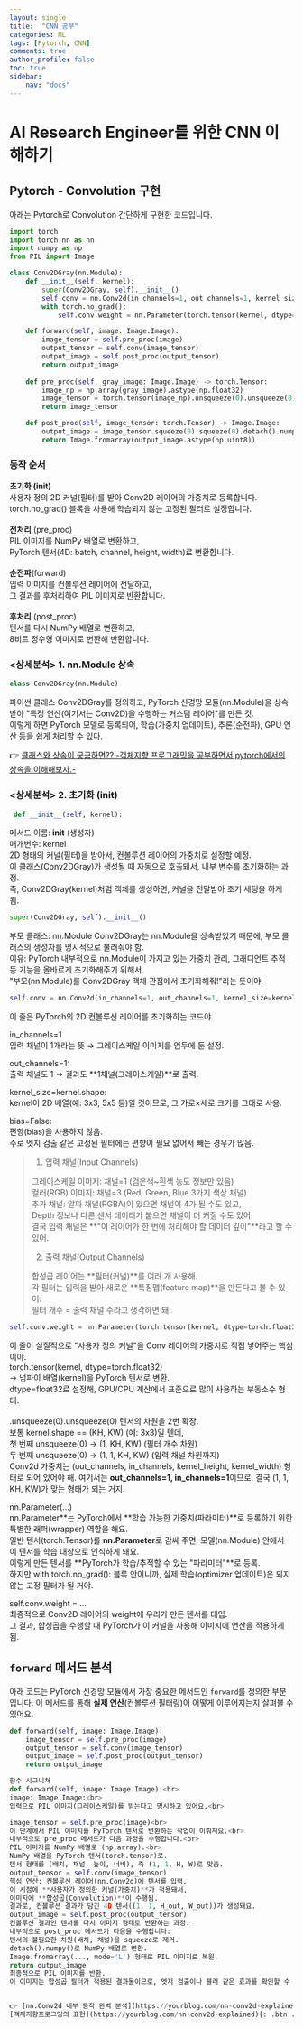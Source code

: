 ```yaml
---
layout: single
title:  "CNN 공부"
categories: ML
tags: [Pytorch, CNN]
comments: true
author_profile: false
toc: true   
sidebar:    
    nav: "docs"
---
```


# AI Research Engineer를 위한 CNN 이해하기


## Pytorch - Convolution 구현

아래는 Pytorch로 Convolution 간단하게 구현한 코드입니다.

```python   
import torch
import torch.nn as nn
import numpy as np
from PIL import Image

class Conv2DGray(nn.Module):
    def __init__(self, kernel):
        super(Conv2DGray, self).__init__()
        self.conv = nn.Conv2d(in_channels=1, out_channels=1, kernel_size=kernel.shape, bias=False)
        with torch.no_grad():
            self.conv.weight = nn.Parameter(torch.tensor(kernel, dtype=torch.float32).unsqueeze(0).unsqueeze(0))

    def forward(self, image: Image.Image):
        image_tensor = self.pre_proc(image)
        output_tensor = self.conv(image_tensor)
        output_image = self.post_proc(output_tensor)
        return output_image
    
    def pre_proc(self, gray_image: Image.Image) -> torch.Tensor:
        image_np = np.array(gray_image).astype(np.float32)
        image_tensor = torch.tensor(image_np).unsqueeze(0).unsqueeze(0)
        return image_tensor

    def post_proc(self, image_tensor: torch.Tensor) -> Image.Image:
        output_image = image_tensor.squeeze(0).squeeze(0).detach().numpy()
        return Image.fromarray(output_image.astype(np.uint8))
```


### 동작 순서
**초기화 (__init__)**<br>
사용자 정의 2D 커널(필터)를 받아 Conv2D 레이어의 가중치로 등록합니다.<br>
torch.no_grad() 블록을 사용해 학습되지 않는 고정된 필터로 설정합니다.<br><br>
**전처리** (pre_proc)<br>
PIL 이미지를 NumPy 배열로 변환하고,<br>
PyTorch 텐서(4D: batch, channel, height, width)로 변환합니다.<br><br>
**순전파**(forward)<br>
입력 이미지를 컨볼루션 레이어에 전달하고,<br>
그 결과를 후처리하여 PIL 이미지로 반환합니다.<br><br>
**후처리** (post_proc)<br>
텐서를 다시 NumPy 배열로 변환하고,<br>
8비트 정수형 이미지로 변환해 반환합니다.<br>

### <상세분석> 1. nn.Module 상속
```python   
class Conv2DGray(nn.Module)
```
파이썬 클래스 Conv2DGray를 정의하고, PyTorch 신경망 모듈(nn.Module)을 상속받아
"특정 연산(여기서는 Conv2D)을 수행하는 커스텀 레이어"를 만든 것.<br>
이렇게 하면 PyTorch 모델로 등록되어, 학습(가중치 업데이트), 추론(순전파), GPU 연산 등을 쉽게 처리할 수 있다.

👉 [클래스와 상속이 궁금하면?? -객체지향 프로그래밍을 공부하면서 pytorch에서의 상속을 이해해보자.-](https://eunsu0325.github.io/ml/oop/)  

### <상세분석> 2. 초기화 (__init__)
```python   
 def __init__(self, kernel):
```  

메서드 이름: __init__ (생성자)<br>
매개변수: kernel<br>
2D 형태의 커널(필터)을 받아서, 컨볼루션 레이어의 가중치로 설정할 예정.<br>
이 클래스(Conv2DGray)가 생성될 때 자동으로 호출돼서, 내부 변수를 초기화하는 과정.<br>
즉, Conv2DGray(kernel)처럼 객체를 생성하면, 커널을 전달받아 초기 세팅을 하게 됨.

```python   
super(Conv2DGray, self).__init__()
```
부모 클래스: nn.Module
Conv2DGray는 nn.Module을 상속받았기 때문에, 부모 클래스의 생성자를 명시적으로 불러줘야 함.<br>
이유: PyTorch 내부적으로 nn.Module이 가지고 있는 가중치 관리, 그래디언트 추적 등 기능을 올바르게 초기화해주기 위해서.<br>
"부모(nn.Module)를 Conv2DGray 객체 관점에서 초기화해줘!"라는 뜻이야.<br>

```python   
self.conv = nn.Conv2d(in_channels=1, out_channels=1, kernel_size=kernel.shape, bias=False)
```
이 줄은 PyTorch의 2D 컨볼루션 레이어를 초기화하는 코드야.


in_channels=1<br>
입력 채널이 1개라는 뜻 → 그레이스케일 이미지를 염두에 둔 설정.<br>

out_channels=1:<br>
출력 채널도 1 → 결과도 **1채널(그레이스케일)**로 출력.<br>

kernel_size=kernel.shape:<br>
kernel이 2D 배열(예: 3x3, 5x5 등)일 것이므로, 그 가로×세로 크기를 그대로 사용.<br>

bias=False:<br>
편향(bias)을 사용하지 않음.<br>
주로 엣지 검출 같은 고정된 필터에는 편향이 필요 없어서 빼는 경우가 많음.

> 1. 입력 채널(Input Channels)
>
>그레이스케일 이미지: 채널=1 (검은색~흰색 농도 정보만 있음)<br>
>컬러(RGB) 이미지: 채널=3 (Red, Green, Blue 3가지 색상 채널)<br>
>추가 채널: 알파 채널(RGBA)이 있으면 채널이 4가 될 수도 있고,<br>
>Depth 정보나 다른 센서 데이터가 붙으면 채널이 더 커질 수도 있어.<br>
>결국 입력 채널은 **"이 레이어가 한 번에 처리해야 할 데이터 깊이"**라고 할 수 있어.<br>
>
> 2. 출력 채널(Output Channels)
>
>합성곱 레이어는 **필터(커널)**를 여러 개 사용해.<br>
>각 필터는 입력을 받아 새로운 **특징맵(feature map)**을 만든다고 볼 수 있어.<br>
>필터 개수 = 출력 채널 수라고 생각하면 돼.

```python   
self.conv.weight = nn.Parameter(torch.tensor(kernel, dtype=torch.float32).unsqueeze(0).unsqueeze(0))
```

이 줄이 실질적으로 "사용자 정의 커널"을 Conv 레이어의 가중치로 직접 넣어주는 핵심이야.<br>
torch.tensor(kernel, dtype=torch.float32)<br>
-> 넘파이 배열(kernel)을 PyTorch 텐서로 변환.<br>
dtype=float32로 설정해, GPU/CPU 계산에서 표준으로 많이 사용하는 부동소수 형태.<br>
<br>
.unsqueeze(0).unsqueeze(0)
텐서의 차원을 2번 확장.<br>
보통 kernel.shape == (KH, KW) (예: 3x3)일 텐데,<br>
첫 번째 unsqueeze(0) → (1, KH, KW) (필터 개수 차원)<br>
두 번째 unsqueeze(0) → (1, 1, KH, KW) (입력 채널 차원까지)<br>
Conv2d 가중치는 (out_channels, in_channels, kernel_height, kernel_width) 형태로 되어 있어야 해.
여기서는 **out_channels=1, in_channels=1**이므로, 결국 (1, 1, KH, KW)가 맞는 형태가 되는 거지.

nn.Parameter(...)<br>
nn.Parameter**는 PyTorch에서 **학습 가능한 가중치(파라미터)**로 등록하기 위한 특별한 래퍼(wrapper) 역할을 해요.<br>
일반 텐서(torch.Tensor)를 **nn.Parameter**로 감싸 주면, 모델(nn.Module) 안에서 이 텐서를 학습 대상으로 인식하게 돼요.<br>
이렇게 만든 텐서를 **PyTorch가 학습/추적할 수 있는 "파라미터"**로 등록.<br>
하지만 with torch.no_grad(): 블록 안이니까, 실제 학습(optimizer 업데이트)은 되지 않는 고정 필터가 될 거야.<br>

self.conv.weight = ...<br>
최종적으로 Conv2D 레이어의 weight에 우리가 만든 텐서를 대입.<br>
그 결과, 합성곱을 수행할 때 PyTorch가 이 커널을 사용해 이미지에 연산을 적용하게 됨.

## `forward` 메서드 분석

아래 코드는 PyTorch 신경망 모듈에서 가장 중요한 메서드인 `forward`를 정의한 부분입니다.
이 메서드를 통해 **실제 연산**(컨볼루션 필터링)이 어떻게 이루어지는지 살펴볼 수 있어요.

```python
def forward(self, image: Image.Image):
    image_tensor = self.pre_proc(image)
    output_tensor = self.conv(image_tensor)
    output_image = self.post_proc(output_tensor)
    return output_image

함수 시그니처
def forward(self, image: Image.Image):<br>
image: Image.Image:<br>
입력으로 PIL 이미지(그레이스케일)를 받는다고 명시하고 있어요.<br>

image_tensor = self.pre_proc(image)<br>
이 단계에서 PIL 이미지를 PyTorch 텐서로 변환하는 작업이 이뤄져요.<br>
내부적으로 pre_proc 메서드가 다음 과정을 수행합니다.<br>
PIL 이미지를 NumPy 배열로 (np.array).<br>
NumPy 배열을 PyTorch 텐서(torch.tensor)로.
텐서 형태를 (배치, 채널, 높이, 너비), 즉 (1, 1, H, W)로 맞춤.
output_tensor = self.conv(image_tensor)
핵심 연산: 컨볼루션 레이어(nn.Conv2d)에 텐서를 입력.
이 시점에 **사용자가 정의한 커널(가중치)**가 적용돼서,
이미지에 **합성곱(Convolution)**이 수행됨.
결과로, 컨볼루션 결과가 담긴 4D 텐서((1, 1, H_out, W_out))가 생성돼요.
output_image = self.post_proc(output_tensor)
컨볼루션 결과인 텐서를 다시 이미지 형태로 변환하는 과정.
내부적으로 post_proc 메서드가 다음을 수행합니다:
텐서의 불필요한 차원(배치, 채널)을 squeeze로 제거.
detach().numpy()로 NumPy 배열로 변환.
Image.fromarray(..., mode='L') 형태로 PIL 이미지로 복원.
return output_image
최종적으로 PIL 이미지를 반환.
이 이미지는 합성곱 필터가 적용된 결과물이므로, 엣지 검출이나 블러 같은 효과를 확인할 수 있어요.


👉 [nn.Conv2d 내부 동작 완벽 분석](https://yourblog.com/nn-conv2d-explained)  
[객체지향프로그밍의 표현](https://yourblog.com/nn-conv2d-explained){: .btn .btn--info}
